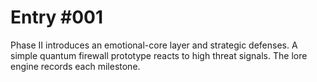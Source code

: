 # Entry #001

Phase II introduces an emotional-core layer and strategic defenses. A simple quantum firewall prototype reacts to high threat signals. The lore engine records each milestone.

